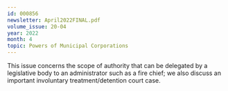 ```yaml
---
id: 000856
newsletter: April2022FINAL.pdf
volume_issue: 20-04
year: 2022
month: 4
topic: Powers of Municipal Corporations
---
```


This issue concerns the scope of authority that can be delegated by a legislative body to an administrator such as a fire chief; we also discuss an important involuntary treatment/detention court case.